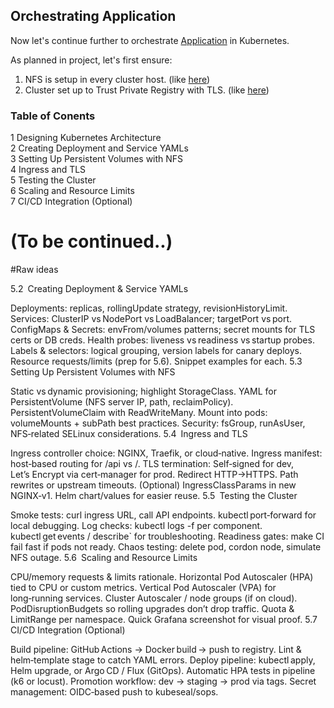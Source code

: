 ## Orchestrating Application

Now let's continue further to orchestrate [Application](https://github.com/sumanb007/crud-webapplication/blob/main/README.md) in Kubernetes.

As planned in project, let's first ensure:
1. NFS is setup in every cluster host. (like [here](https://github.com/sumanb007/Labs/blob/main/NFS%20setup.md))
2. Cluster set up to Trust Private Registry with TLS. (like [here](https://github.com/sumanb007/kubernetes/blob/master/README.md#d-setting-up-cluster-to-trust-private-registry-with-tls))

### Table of Conents
1 Designing Kubernetes Architecture  
2 Creating Deployment and Service YAMLs  
3 Setting Up Persistent Volumes with NFS  
4 Ingress and TLS  
5 Testing the Cluster  
6 Scaling and Resource Limits  
7 CI/CD Integration (Optional)  

# (To be continued..)

#Raw ideas

5.2 Creating Deployment & Service YAMLs

Deployments: replicas, rollingUpdate strategy, revisionHistoryLimit.
Services: ClusterIP vs NodePort vs LoadBalancer; targetPort vs port.
ConfigMaps & Secrets: envFrom/volumes patterns; secret mounts for TLS certs or DB creds.
Health probes: liveness vs readiness vs startup probes.
Labels & selectors: logical grouping, version labels for canary deploys.
Resource requests/limits (prep for 5.6).
Snippet examples for each.
5.3 Setting Up Persistent Volumes with NFS

Static vs dynamic provisioning; highlight StorageClass.
YAML for PersistentVolume (NFS server IP, path, reclaimPolicy).
PersistentVolumeClaim with ReadWriteMany.
Mount into pods: volumeMounts + subPath best practices.
Security: fsGroup, runAsUser, NFS‑related SELinux considerations.
5.4 Ingress and TLS

Ingress controller choice: NGINX, Traefik, or cloud‑native.
Ingress manifest: host‑based routing for /api vs /.
TLS termination:
Self‑signed for dev,
Let’s Encrypt via cert‑manager for prod.
Redirect HTTP→HTTPS.
Path rewrites or upstream timeouts.
(Optional) IngressClassParams in new NGINX‑v1.
Helm chart/values for easier reuse.
5.5 Testing the Cluster

Smoke tests: curl ingress URL, call API endpoints.
kubectl port‑forward for local debugging.
Log checks: kubectl logs -f per component.
kubectl get events / describe` for troubleshooting.
Readiness gates: make CI fail fast if pods not ready.
Chaos testing: delete pod, cordon node, simulate NFS outage.
5.6 Scaling and Resource Limits

CPU/memory requests & limits rationale.
Horizontal Pod Autoscaler (HPA) tied to CPU or custom metrics.
Vertical Pod Autoscaler (VPA) for long‑running services.
Cluster Autoscaler / node groups (if on cloud).
PodDisruptionBudgets so rolling upgrades don’t drop traffic.
Quota & LimitRange per namespace.
Quick Grafana screenshot for visual proof.
5.7 CI/CD Integration (Optional)

Build pipeline: GitHub Actions → Docker build → push to registry.
Lint & helm‑template stage to catch YAML errors.
Deploy pipeline:
kubectl apply,
Helm upgrade, or
Argo CD / Flux (GitOps).
Automatic HPA tests in pipeline (k6 or locust).
Promotion workflow: dev → staging → prod via tags.
Secret management: OIDC‑based push to kubeseal/sops.
